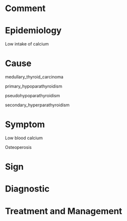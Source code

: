 # Comment

# Epidemiology

Low intake of calcium

# Cause

medullary_thyroid_carcinoma

primary_hypoparathyroidism

pseudohypoparathyroidism

secondary_hyperparathyroidism

# Symptom

Low blood calcium

Osteoperosis

# Sign

# Diagnostic

# Treatment and Management
